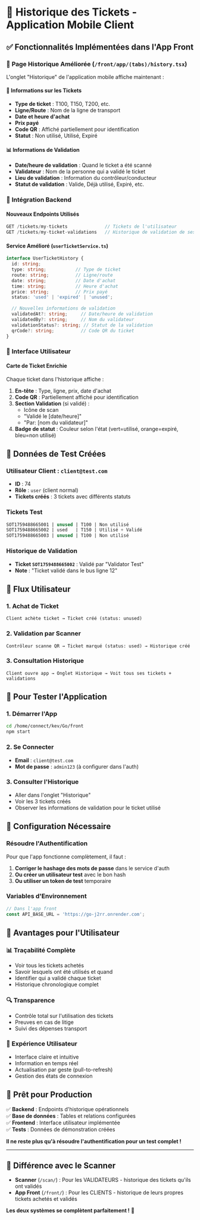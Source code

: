 # 🎯 Historique des Tickets - Application Mobile Client

## ✅ Fonctionnalités Implémentées dans l'App Front

### 📱 **Page Historique Améliorée** (`/front/app/(tabs)/history.tsx`)

L'onglet "Historique" de l'application mobile affiche maintenant :

#### 🎫 **Informations sur les Tickets**

- **Type de ticket** : T100, T150, T200, etc.
- **Ligne/Route** : Nom de la ligne de transport
- **Date et heure d'achat**
- **Prix payé**
- **Code QR** : Affiché partiellement pour identification
- **Statut** : Non utilisé, Utilisé, Expiré

#### 📊 **Informations de Validation**

- **Date/heure de validation** : Quand le ticket a été scanné
- **Validateur** : Nom de la personne qui a validé le ticket
- **Lieu de validation** : Information du contrôleur/conducteur
- **Statut de validation** : Valide, Déjà utilisé, Expiré, etc.

### 🔧 **Intégration Backend**

#### **Nouveaux Endpoints Utilisés**

```typescript
GET /tickets/my-tickets              // Tickets de l'utilisateur
GET /tickets/my-ticket-validations   // Historique de validation de ses tickets
```

#### **Service Amélioré** (`userTicketService.ts`)

```typescript
interface UserTicketHistory {
  id: string;
  type: string;           // Type de ticket
  route: string;          // Ligne/route
  date: string;           // Date d'achat
  time: string;           // Heure d'achat
  price: string;          // Prix payé
  status: 'used' | 'expired' | 'unused';
  
  // Nouvelles informations de validation
  validatedAt?: string;     // Date/heure de validation
  validatedBy?: string;     // Nom du validateur
  validationStatus?: string; // Statut de la validation
  qrCode?: string;          // Code QR du ticket
}
```

### 🎨 **Interface Utilisateur**

#### **Carte de Ticket Enrichie**

Chaque ticket dans l'historique affiche :

1. **En-tête** : Type, ligne, prix, date d'achat
2. **Code QR** : Partiellement affiché pour identification
3. **Section Validation** (si validé) :
   - Icône de scan
   - "Validé le [date/heure]"
   - "Par: [nom du validateur]"
4. **Badge de statut** : Couleur selon l'état (vert=utilisé, orange=expiré, bleu=non utilisé)

## 🧪 **Données de Test Créées**

### **Utilisateur Client** : `client@test.com`

- **ID** : 74
- **Rôle** : `user` (client normal)
- **Tickets créés** : 3 tickets avec différents statuts

### **Tickets Test**

```sql
SOT1759488665001 | unused | T100 | Non utilisé
SOT1759488665002 | used   | T150 | Utilisé + Validé
SOT1759488665003 | unused | T100 | Non utilisé
```

### **Historique de Validation**

- **Ticket `SOT1759488665002`** : Validé par "Validator Test"
- **Note** : "Ticket validé dans le bus ligne 12"

## 🔄 **Flux Utilisateur**

### **1. Achat de Ticket**

```text
Client achète ticket → Ticket créé (status: unused)
```

### **2. Validation par Scanner**

```text
Contrôleur scanne QR → Ticket marqué (status: used) → Historique créé
```

### **3. Consultation Historique**

```text
Client ouvre app → Onglet Historique → Voit tous ses tickets + validations
```

## 📱 **Pour Tester l'Application**

### **1. Démarrer l'App**

```bash
cd /home/connect/kev/Go/front
npm start
```

### **2. Se Connecter**

- **Email** : `client@test.com`
- **Mot de passe** : `admin123` (à configurer dans l'auth)

### **3. Consulter l'Historique**

- Aller dans l'onglet "Historique"
- Voir les 3 tickets créés
- Observer les informations de validation pour le ticket utilisé

## 🔧 **Configuration Nécessaire**

### **Résoudre l'Authentification**

Pour que l'app fonctionne complètement, il faut :

1. **Corriger le hashage des mots de passe** dans le service d'auth
2. **Ou créer un utilisateur test** avec le bon hash
3. **Ou utiliser un token de test** temporaire

### **Variables d'Environnement**

```javascript
// Dans l'app front
const API_BASE_URL = 'https://go-j2rr.onrender.com';
```

## 🎯 **Avantages pour l'Utilisateur**

### **📊 Traçabilité Complète**

- Voir tous les tickets achetés
- Savoir lesquels ont été utilisés et quand
- Identifier qui a validé chaque ticket
- Historique chronologique complet

### **🔍 Transparence**

- Contrôle total sur l'utilisation des tickets
- Preuves en cas de litige
- Suivi des dépenses transport

### **📱 Expérience Utilisateur**

- Interface claire et intuitive
- Information en temps réel
- Actualisation par geste (pull-to-refresh)
- Gestion des états de connexion

## 🚀 **Prêt pour Production**

✅ **Backend** : Endpoints d'historique opérationnels  
✅ **Base de données** : Tables et relations configurées  
✅ **Frontend** : Interface utilisateur implémentée  
✅ **Tests** : Données de démonstration créées  

**Il ne reste plus qu'à résoudre l'authentification pour un test complet !**

---

## 🔄 **Différence avec le Scanner**

- **Scanner** (`/scan/`) : Pour les VALIDATEURS - historique des tickets qu'ils ont validés
- **App Front** (`/front/`) : Pour les CLIENTS - historique de leurs propres tickets achetés et validés

**Les deux systèmes se complètent parfaitement !** 🎉
